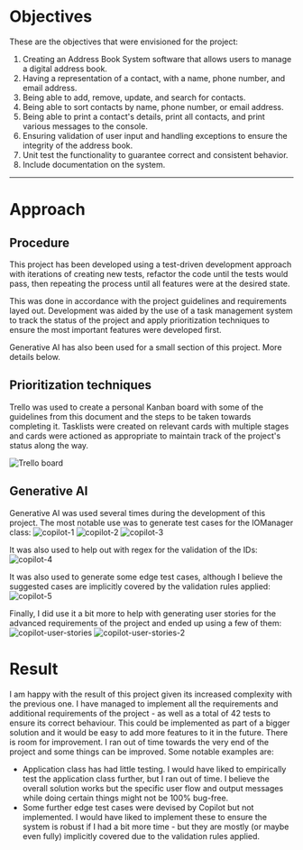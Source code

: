 # Objectives
These are the objectives that were envisioned for the project:
1. Creating an Address Book System software that allows users to manage a digital address book.
2. Having a representation of a contact, with a name, phone number, and email address.
3. Being able to add, remove, update, and search for contacts.
4. Being able to sort contacts by name, phone number, or email address.
5. Being able to print a contact's details, print all contacts, and print various messages to the console.
6. Ensuring validation of user input and handling exceptions to ensure the integrity of the address book.
7. Unit test the functionality to guarantee correct and consistent behavior.
8. Include documentation on the system.

---

# Approach

## Procedure

This project has been developed using a test-driven development approach with iterations of creating new tests, refactor the code until the tests would pass, then repeating the process until all features were at the desired state.

This was done in accordance with the project guidelines and requirements layed out. Development was aided by the use of a task management system to track the status of the project and apply prioritization techniques to ensure the most important features were developed first.

Generative AI has also been used for a small section of this project. More details below.

## Prioritization techniques
Trello was used to create a personal Kanban board with some of the guidelines from this document and the steps to be taken towards completing it. Tasklists were created on relevant cards with multiple stages and cards were actioned as appropriate to maintain track of the project's status along the way.

![Trello board](./img/trello.png)

## Generative AI

Generative AI was used several times during the development of this project. The most notable use was to generate test cases for the IOManager class:
![copilot-1](./img/copilot-test-printing-contacts.png)
![copilot-2](./img/copilot-test-printing.png)
![copilot-3](./img/copilot-tests-iomanager.png)

It was also used to help out with regex for the validation of the IDs:
![copilot-4](./img/copilot-regex-simplify.png)

It was also used to generate some edge test cases, although I believe the suggested cases are implicitly covered by the validation rules applied:
![copilot-5](./img/copilot-edge-test-cases.png)

Finally, I did use it a bit more to help with generating user stories for the advanced requirements of the project and ended up using a few of them:
![copilot-user-stories](./img/copilot-user-stories-1.png)
![copilot-user-stories-2](./img/copilot-user-stories-2.png)

# Result

I am happy with the result of this project given its increased complexity with the previous one. I have managed to implement all the requirements and additional requirements of the project - as well as a total of 42 tests to ensure its correct behaviour. This could be implemented as part of a bigger solution and it would be easy to add more features to it in the future. There is room for improvement. I ran out of time towards the very end of the project and some things can be improved. Some notable examples are:

- Application class has had little testing. I would have liked to empirically test the application class further, but I ran out of time. I believe the overall solution works but the specific user flow and output messages while doing certain things might not be 100% bug-free.
- Some further edge test cases were devised by Copilot but not implemented. I would have liked to implement these to ensure the system is robust if I had a bit more time - but they are mostly (or maybe even fully) implicitly covered due to the validation rules applied.